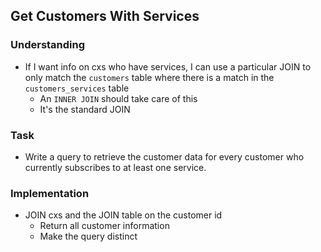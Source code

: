 ## Get Customers With Services

### Understanding
- If I want info on cxs who have services, I can use a particular JOIN to only match the `customers` table where there is a match in the `customers_services` table
  + An `INNER JOIN` should take care of this
  + It's the standard JOIN

### Task
- Write a query to retrieve the customer data for every customer who currently subscribes to at least one service.

### Implementation
- JOIN cxs and the JOIN table on the customer id
  + Return all customer information
  + Make the query distinct
